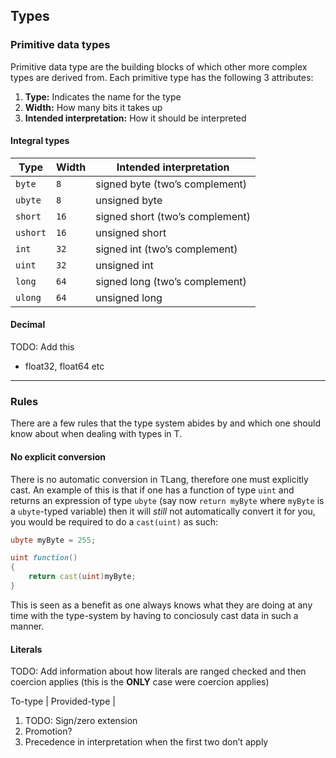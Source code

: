 ## Types

### Primitive data types

Primitive data type are the building blocks of which other more complex
types are derived from. Each primitive type has the following 3
attributes:

1.  **Type:** Indicates the name for the type
2.  **Width:** How many bits it takes up
3.  **Intended interpretation:** How it should be interpreted

#### Integral types

| Type     | Width | Intended interpretation         |
|----------|-------|---------------------------------|
| `byte`   | `8`   | signed byte (two’s complement)  |
| `ubyte`  | `8`   | unsigned byte                   |
| `short`  | `16`  | signed short (two’s complement) |
| `ushort` | `16`  | unsigned short                  |
| `int`    | `32`  | signed int (two’s complement)   |
| `uint`   | `32`  | unsigned int                    |
| `long`   | `64`  | signed long (two’s complement)  |
| `ulong`  | `64`  | unsigned long                   |

#### Decimal

TODO: Add this

-   float32, float64 etc

------------------------------------------------------------------------

### Rules

There are a few rules that the type system abides by and which one
should know about when dealing with types in T.

#### No explicit conversion

There is no automatic conversion in TLang, therefore one must explicitly
cast. An example of this is that if one has a function of type `uint`
and returns an expression of type `ubyte` (say now `return myByte` where
`myByte` is a `ubyte`-typed variable) then it will *still* not
automatically convert it for you, you would be required to do a
`cast(uint)` as such:

``` d
ubyte myByte = 255;

uint function()
{
    return cast(uint)myByte;
}
```

This is seen as a benefit as one always knows what they are doing at any
time with the type-system by having to conciosuly cast data in such a
manner.

#### Literals

TODO: Add information about how literals are ranged checked and then
coercion applies (this is the **ONLY** case were coercion applies)

To-type \| Provided-type \|

1.  TODO: Sign/zero extension
2.  Promotion?
3.  Precedence in interpretation when the first two don’t apply

